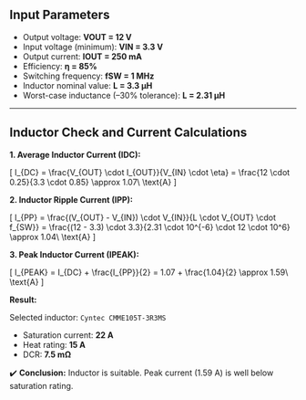 ## Input Parameters

- Output voltage: **VOUT = 12 V**
- Input voltage (minimum): **VIN = 3.3 V**
- Output current: **IOUT = 250 mA**
- Efficiency: **η = 85%**
- Switching frequency: **fSW = 1 MHz**
- Inductor nominal value: **L = 3.3 µH**
- Worst-case inductance (–30% tolerance): **L = 2.31 µH**

---

## Inductor Check and Current Calculations

**1. Average Inductor Current (IDC):**

\[
I_{DC} = \frac{V_{OUT} \cdot I_{OUT}}{V_{IN} \cdot \eta}
= \frac{12 \cdot 0.25}{3.3 \cdot 0.85} \approx 1.07\ \text{A}
\]

**2. Inductor Ripple Current (IPP):**

\[
I_{PP} = \frac{(V_{OUT} - V_{IN}) \cdot V_{IN}}{L \cdot V_{OUT} \cdot f_{SW}} 
= \frac{(12 - 3.3) \cdot 3.3}{2.31 \cdot 10^{-6} \cdot 12 \cdot 10^6} 
\approx 1.04\ \text{A}
\]

**3. Peak Inductor Current (IPEAK):**

\[
I_{PEAK} = I_{DC} + \frac{I_{PP}}{2}
= 1.07 + \frac{1.04}{2} \approx 1.59\ \text{A}
\]

**Result:**

Selected inductor: `Cyntec CMME105T-3R3MS`  
- Saturation current: **22 A**  
- Heat rating: **15 A**  
- DCR: **7.5 mΩ**

✔️ **Conclusion:** Inductor is suitable. Peak current (1.59 A) is well below saturation rating.

